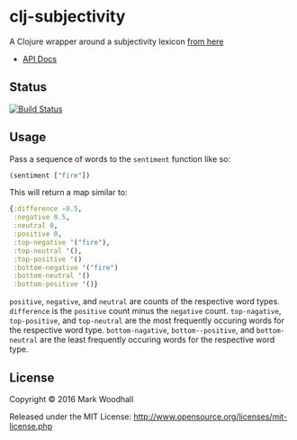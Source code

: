 # clj-subjectivity

A Clojure wrapper around a subjectivity lexicon [from here](http://mpqa.cs.pitt.edu/)

- [API Docs](http://markwoodhall.github.io/clj-subjectivity)

## Status

[![Build Status](https://api.travis-ci.org/markwoodhall/clj-subjectivity.svg?branch=master)](https://api.travis-ci.org/repositories/markwoodhall/clj-subjectivity)

## Usage

Pass a sequence of words to the `sentiment` function like so:

```clojure
(sentiment ["fire"])
```

This will return a map similar to:

```clojure
{:difference -0.5,
 :negative 0.5,
 :neutral 0,
 :positive 0,
 :top-negative '("fire"),
 :top-neutral '(),
 :top-positive '()
 :bottom-negative '("fire")
 :bottom-neutral '()
 :bottom-positive '()}
```

`positive`, `negative`, and `neutral` are counts of the respective word types.
`difference` is the `positive` count minus the `negative` count.
`top-nagative`, `top-positive`, and `top-neutral` are the most frequently occuring words for the respective word type.
`bottom-nagative`, `bottom--positive`, and `bottom-neutral` are the least frequently occuring words for the respective word type.

## License

Copyright © 2016 Mark Woodhall

Released under the MIT License: http://www.opensource.org/licenses/mit-license.php
